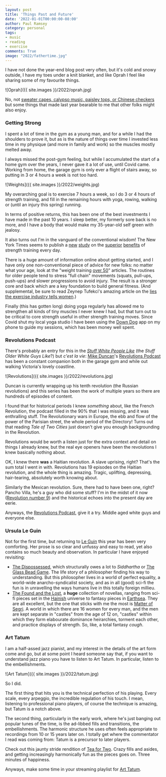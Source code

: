 ```yaml
---
layout: post
title: 'Things Past and Future'
date: '2022-01-01T00:00:00-08:00'
author: Paul Ramsey
category: personal
tags:
- music
- reading
- exercise
comments: True
image: "2022/fathertime.jpg"
---
```


I have not done the year-end blog post very often, but it's cold and snowy outside, I have my toes under a knit blanket, and like Oprah I feel like sharing some of my favourite things. 

![Oprah]({{ site.images }}/2022/oprah.jpg)

No, not [sweater capes, calypso music, paisley tops, or Chinese checkers](https://www.youtube.com/watch?v=HzEVKPEvrRs&t=2m19s) but some things that made last year bearable to me that other folks might also enjoy. 

### Getting Strong

I spent a lot of time in the gym as a young man, and for a while I had the shoulders to prove it, but as is the nature of things over time I invested less time in my physique (and more in family and work) so the muscles mostly melted away.

I always missed the post-gym feeling, but while I accumulated the start of a home gym over the years, I never gave it a lot of use, until Covid came. Working from home, the garage gym is only ever a flight of stairs away, so putting in 3 or 4 hours a week is not too hard. 

![Weights]({{ site.images }}/2022/weights.jpg)

My overarching goal is to exercise 7 hours a week, so I do 3 or 4 hours of strength training, and fill in the remaining hours with yoga, rowing, walking or (until an injury this spring) running.

In terms of positive returns, this has been one of the best investments I have made in the past 10 years. I sleep better, my formerly sore back is no more, and I have a body that would make my 35-year-old self green with jealosy.

It also turns out I'm in the vanguard of the conventional wisdom! The New York Times seems to publish a [new](https://www.nytimes.com/2021/07/07/well/weight-training-exercise-control.html) [study](https://www.nytimes.com/2021/07/21/well/move/weight-training-fat.html) on the [superior](https://www.nytimes.com/2020/11/04/well/mind/anxiety-stress-weight-training-lifting-resistance.html) [benefits](https://www.nytimes.com/2019/07/24/well/move/how-weight-training-changes-the-brain.html) of strength training every day. 

There is a huge amount of information online about getting started, and I have only one non-conventional piece of advice for new folks: no matter what your age, look at the "weight training [over 50](https://gymjunkies.com/building-muscle-after-50/)" articles. The routines for older people tend to stress "full chain" movements (squats, pull-ups, push-ups) and slower progressions to avoid injury. The result is a stronger core and back which are a key foundation to build general fitness. (And supplemental, be sure to read Zeynep Tufekci's amazing article on the [lies the exercise industry tells women](https://medium.com/message/put-down-the-pink-dumbbell-1049400ede28).)

Finally (this has gotten long) doing yoga regularly has allowed me to strengthen all kinds of tiny muscles I never knew I had, but that turn out to be critical to core strength useful in other strength training moves. Since Covid shut my local yoga studio I have been using the [Down Dog](https://www.downdogapp.com/) app on my phone to guide my sessions, which has been money well spent.

### Revolutions Podcast

There's probably an entry for this in the [*Stuff White People Like*](https://stuffwhitepeoplelike.com/) (the *Stuff Older White Guys Like*?) but *c'est la vie*: [Mike Duncan](https://en.wikipedia.org/wiki/Mike_Duncan_(podcaster))'s [Revolutions Podcast](https://podcasts.apple.com/us/podcast/revolutions/id703889772) has been a constant companion both in the garage gym and while out walking Victoria's lovely coastline.

![Revolutions]({{ site.images }}/2022/revolutions.jpg)

Duncan is currently wrapping up his tenth revolution (the Russian revolutions) and this series has been the work of multiple years so there are hundreds of episodes of content.

I found that for historical periods I knew *something* about, like the French Revolution, the podcast filled in the 90% that I was missing, and it was enthralling stuff. The Revolutionary wars in Europe, the ebb and flow of the power of the Parisian street, the whole period of the Directory! Turns out that reading *Tale of Two Cities* just doesn't give you enough backgrounding in the Revolution.

Revolutions would be worth a listen just for the extra context and detail on things I already knew, but the real eye openers have been the revolutions I knew basically nothing about.

OK, I knew there **was** a Haitian revolution. A slave uprising, right? That's the sum total I went in with. Revolutions has 19 episodes on the Haitian revolution, and the whole thing is amazing. Tragic, uplifting, depressing, hair-tearing, absolutely worth knowing about.

Similarly the Mexican revolution. Sure, there had to have been one, right? Pancho Villa, he's a guy who did some stuff? I'm in the midst of it now ([Revolution number 9](https://www.youtube.com/watch?v=SNdcFPjGsm8)) and the historical echoes into the present day are eerie.

Anyways, the [Revolutions Podcast](https://podcasts.apple.com/us/podcast/revolutions/id703889772), give it a try. Middle aged white guys and everyone else. 

### Ursula Le Guin

Not for the first time, but returning to [Le Guin](https://en.wikipedia.org/wiki/Ursula_K._Le_Guin) this year has been very comforting. Her prose is so clear and unfussy and easy to read, yet also contains so much beauty and observation. In particular I have enjoyed revisiting:

* [The Dispossessed](https://en.wikipedia.org/wiki/The_Dispossessed), which structurally owes a lot to *Siddhartha* or [The Glass Bead Game](https://en.wikipedia.org/wiki/The_Glass_Bead_Game). The life story of a philosopher finding his way to understanding. But this philosopher lives in a world of perfect equality, a world-wide anarcho-syndicalist society, and as in all (good) sci-fi the fun is in unravelling the ways humans live in this totally foreign millieu.
* [The Found and the Lost](https://www.goodreads.com/book/show/29868611-the-found-and-the-lost), a **huge** collection of novellas, ranging from sci-fi pieces set in the [Hainish](https://en.wikipedia.org/wiki/Hainish_Cycle) universe to fantasy pieces in [Earthsea](https://en.wikipedia.org/wiki/Earthsea). They are all excellent, but the one that sticks with me the most is [Matter of Segri](https://en.wikipedia.org/wiki/The_Matter_of_Seggri). A world in which there are 16 women for every man, and the men are kept separate in "castles" from the age of 12 on, "castles" within which they form elabourate dominance heirarchies, torment each other, and practice displays of strength. So, like, a total fantasy *cough*.

### Art Tatum

I am a half-assed jazz pianist, and my interest in the details of the art form come and go, but at some point I heard someone say that, if you want to understand jazz piano you have to listen to Art Tatum. In particular, listen to the embellishments.

![Art Tatum]({{ site.images }}/2022/tatum.jpg)

So I did.

The first thing that hits you is the technical perfection of his playing. Every scale, every arpeggio, the incredible regulation of his touch. I mean, listening to professional piano players, of course the technique is amazing, but Tatum is a notch above. 

The second thing, particularly in the early work, where he's just banging out popular tunes of the time, is the ad-libbed fills and transitions, the embellishments. The harmonic structure he uses often feels appropriate to recordings from 10 or 15 years later on. I totally get where the commentator I read was coming from: Tatum is a precursor to later players.

Check out this jaunty stride rendition of [Tea for Two](https://open.spotify.com/track/0Otf1ZfYNIjhqFIuJk0fsy?si=079bf237caf94606). Crazy fills and asides, and getting increasingly harmonically fun as the pieces goes on. Three minutes of happiness.

Anyways, make some time in your streaming playlist for [Art Tatum](https://open.spotify.com/artist/3DtSOCXYU6o4EV0K1NgIKq).

